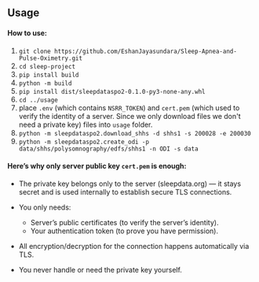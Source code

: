 ## Usage

#### How to use:

1. `git clone https://github.com/EshanJayasundara/Sleep-Apnea-and-Pulse-Oximetry.git`
2. `cd sleep-project`
3. `pip install build`
4. `python -m build`
5. `pip install dist/sleepdataspo2-0.1.0-py3-none-any.whl`
6. `cd ../usage`
7. place `.env` (which contains `NSRR_TOKEN`) and `cert.pem` (which used to verify the identity of a server. Since we only download files we don't need a private key) files into `usage` folder.
8. `python -m sleepdataspo2.download_shhs -d shhs1 -s 200028 -e 200030`
9. `python -m sleepdataspo2.create_odi -p data/shhs/polysomnography/edfs/shhs1 -n ODI -s data`

#### Here’s why only server public key `cert.pem` is enough:

- The private key belongs only to the server (sleepdata.org) — it stays secret and is used internally to establish secure TLS connections.

- You only needs:

  - Server’s public certificates (to verify the server’s identity).
  - Your authentication token (to prove you have permission).

- All encryption/decryption for the connection happens automatically via TLS.

- You never handle or need the private key yourself.
